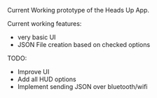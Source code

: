 Current Working prototype of the Heads Up App.  
  
Current working features:  
- very basic UI  
- JSON File creation based on checked options  
    
TODO:  
- Improve UI  
- Add all HUD options  
- Implement sending JSON over bluetooth/wifi  

